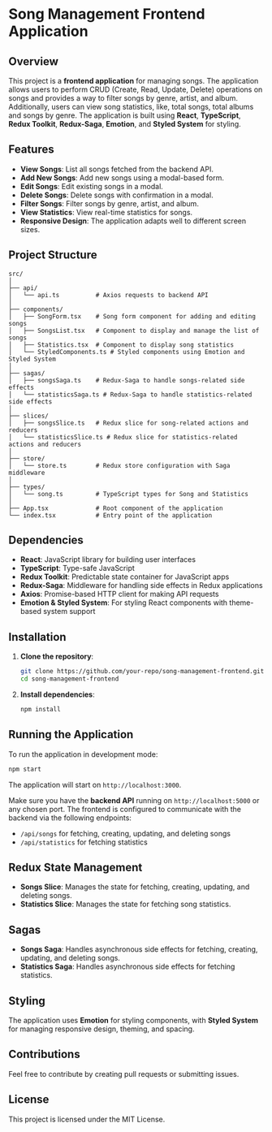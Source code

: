 
# Song Management Frontend Application

## Overview

This project is a **frontend application** for managing songs. The application allows users to perform CRUD (Create, Read, Update, Delete) operations on songs and provides a way to filter songs by genre, artist, and album. Additionally, users can view song statistics, like, total songs, total albums and songs by genre. The application is built using **React**, **TypeScript**, **Redux Toolkit**, **Redux-Saga**, **Emotion**, and **Styled System** for styling.

## Features

- **View Songs**: List all songs fetched from the backend API.
- **Add New Songs**: Add new songs using a modal-based form.
- **Edit Songs**: Edit existing songs in a modal.
- **Delete Songs**: Delete songs with confirmation in a modal.
- **Filter Songs**: Filter songs by genre, artist, and album.
- **View Statistics**: View real-time statistics for songs.
- **Responsive Design**: The application adapts well to different screen sizes.

## Project Structure

```
src/
│
├── api/
│   └── api.ts          # Axios requests to backend API
│
├── components/
│   ├── SongForm.tsx    # Song form component for adding and editing songs
│   ├── SongsList.tsx   # Component to display and manage the list of songs
│   ├── Statistics.tsx  # Component to display song statistics
│   └── StyledComponents.ts # Styled components using Emotion and Styled System
│
├── sagas/
│   ├── songsSaga.ts    # Redux-Saga to handle songs-related side effects
│   └── statisticsSaga.ts # Redux-Saga to handle statistics-related side effects
│
├── slices/
│   ├── songsSlice.ts   # Redux slice for song-related actions and reducers
│   └── statisticsSlice.ts # Redux slice for statistics-related actions and reducers
│
├── store/
│   └── store.ts        # Redux store configuration with Saga middleware
│
├── types/
│   └── song.ts         # TypeScript types for Song and Statistics
│
├── App.tsx             # Root component of the application
└── index.tsx           # Entry point of the application
```

## Dependencies

- **React**: JavaScript library for building user interfaces
- **TypeScript**: Type-safe JavaScript
- **Redux Toolkit**: Predictable state container for JavaScript apps
- **Redux-Saga**: Middleware for handling side effects in Redux applications
- **Axios**: Promise-based HTTP client for making API requests
- **Emotion & Styled System**: For styling React components with theme-based system support

## Installation

1. **Clone the repository**:
    ```bash
    git clone https://github.com/your-repo/song-management-frontend.git
    cd song-management-frontend
    ```

2. **Install dependencies**:
    ```bash
    npm install
    ```

## Running the Application

To run the application in development mode:

```bash
npm start
```

The application will start on `http://localhost:3000`.

Make sure you have the **backend API** running on `http://localhost:5000` or any chosen port. The frontend is configured to communicate with the backend via the following endpoints:
- `/api/songs` for fetching, creating, updating, and deleting songs
- `/api/statistics` for fetching statistics

## Redux State Management

- **Songs Slice**: Manages the state for fetching, creating, updating, and deleting songs.
- **Statistics Slice**: Manages the state for fetching song statistics.

## Sagas

- **Songs Saga**: Handles asynchronous side effects for fetching, creating, updating, and deleting songs.
- **Statistics Saga**: Handles asynchronous side effects for fetching statistics.

## Styling

The application uses **Emotion** for styling components, with **Styled System** for managing responsive design, theming, and spacing.

## Contributions

Feel free to contribute by creating pull requests or submitting issues.

## License

This project is licensed under the MIT License.

